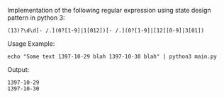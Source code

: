 Implementation of the following regular expression using state design pattern in python 3:

`(13)?\d\d[- /.](0?[1-9]|1[012])[- /.](0?[1-9]|[12][0-9]|3[01])`

Usage Example:

`echo "Some text 1397-10-29 blah 1397-10-30 blah" | python3 main.py`

Output:

    1397-10-29
    1397-10-30

